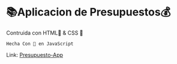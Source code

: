 # 📚Aplicacion de Presupuestos💰
Contruida con HTML📙 & CSS 📘 

    Hecha Con 💛 en JavaScript
    
Link: [Presupuesto-App](https://brayanrodallega.github.io/aplicacion-presupuesto/ "Presupuesto-App")
